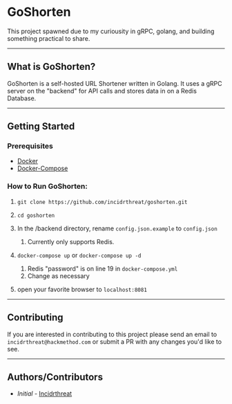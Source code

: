 # GoShorten

This project spawned due to my curiousity in gRPC, golang, and building something practical to share.
___________________________
## What is GoShorten?
GoShorten is a self-hosted URL Shortener written in Golang.  It uses a gRPC server on the "backend" for API calls and stores data in on a Redis Database.
___________________________
## Getting Started

### Prerequisites
- [Docker](https://docs.docker.com/get-docker/)
- [Docker-Compose](https://docs.docker.com/compose/install/)

### How to Run GoShorten:
1. `git clone https://github.com/incidrthreat/goshorten.git`

2. `cd goshorten`

3. In the /backend directory, rename `config.json.example` to `config.json`
    1. Currently only supports Redis.

4. `docker-compose up` or `docker-compose up -d` 
    1. Redis "password" is on line 19 in `docker-compose.yml`
    2. Change as necessary

5. open your favorite browser to `localhost:8081`
__________________________
## Contributing

If you are interested in contributing to this project please send an email to `incidrthreat@hackmethod.com` or submit a PR with any changes you'd like to see.
___________________________
## Authors/Contributors

* *Initial* - [Incidrthreat](https://twitter.com/incidrthreat)
